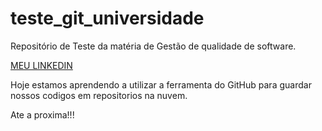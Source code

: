 # teste_git_universidade
Repositório de Teste da matéria de Gestão de qualidade de software.

[MEU LINKEDIN](https://br.linkedin.com/)

Hoje estamos aprendendo a utilizar a ferramenta do GitHub para guardar nossos codigos em repositorios na nuvem.

Ate a proxima!!!
